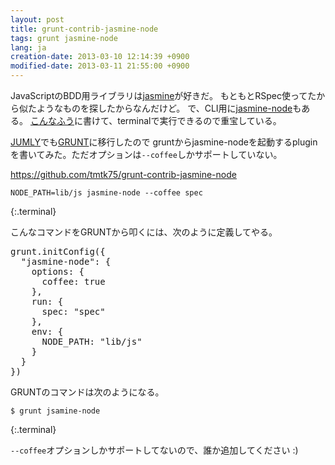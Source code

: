 ```yaml
---
layout: post
title: grunt-contrib-jasmine-node
tags: grunt jasmine-node
lang: ja
creation-date: 2013-03-10 12:14:39 +0900
modified-date: 2013-03-11 21:55:00 +0900
---
```

JavaScriptのBDD用ライブラリは[jasmine](http://pivotal.github.com/jasmine/)が好きだ。
もともとRSpec使ってたから似たようなものを探したからなんだけど。
で、CLI用に[jasmine-node](https://github.com/mhevery/jasmine-node)もある。
[こんなふう][ex1]に書けて、terminalで実行できるので重宝している。

  [ex1]: https://github.com/tmtk75/jumly/blob/master/spec/SequenceDiagramBuilderSpec.coffee

[JUMLY](http://jumly.herokuapp.com/)でも[GRUNT](http://gruntjs.com/)に移行したので
gruntからjasmine-nodeを起動するpluginを書いてみた。ただオプションは`--coffee`しかサポートしていない。

<https://github.com/tmtk75/grunt-contrib-jasmine-node>

    NODE_PATH=lib/js jasmine-node --coffee spec
{:.terminal}

こんなコマンドをGRUNTから叩くには、次のように定義してやる。

<pre class="brush:js">
grunt.initConfig({
  "jasmine-node": {
    options: {
      coffee: true
    },
    run: {
      spec: "spec"
    },
    env: {
      NODE_PATH: "lib/js"
    }
  }
})
</pre>

GRUNTのコマンドは次のようになる。

    $ grunt jsamine-node
{:.terminal}


`--coffee`オプションしかサポートしてないので、誰か追加してください :)
